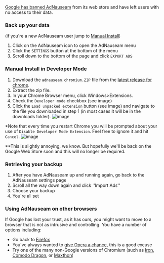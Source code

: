 [Google has banned AdNauseam](https://adnauseam.io/free-adnauseam.html) from its web store and have left users with no access to their data.

### Back up your data

(if you're a new AdNauseam user jump to [Manual Install](#manual-install))

1. Click on the AdNauseam icon to open the AdNauseam menu
2. Click the ``SETTINGS`` button at the bottom of the menu
3. Scroll down to the bottom of the page and click ``EXPORT ADS``

### Manual Install in Developer Mode

1. Download the ``adnauseam.chromium.ZIP`` file from the [latest release for chrome](https://github.com/dhowe/AdNauseam/releases/latest).
1. Extract the zip file.
1. In your Chrome Browser menu, click Windows>Extensions.
1. Check the ``Developer mode`` checkbox (see image)
1. Click the ``Load unpacked extension`` button (see image) and navigate to the file you downloaded in step 1 (in most cases it will be in the downloads folder).
![image](https://cloud.githubusercontent.com/assets/27123/21674694/83a8a8ba-d337-11e6-8837-7a56f507e8d7.png)

*Note that every time you restart Chrome you will be prompted about your use of ``Disable Developer Mode Extension``. Feel free to ignore it and hit ``Cancel``.
![image](https://cloud.githubusercontent.com/assets/27123/21674871/5041d6c6-d338-11e6-9112-9dcebb5553e6.png)

**This is slightly annoying, we know. But hopefully we'll be back on the Google Web Store soon and this will no longer be required.

### Retrieving your backup

1. After you have AdNauseam up and running again, go back to the AdNauseam settings page
1. Scroll all the way down again and click ''Import Ads''
1. Choose your backup
1. You're all set

### Using AdNauseam on other browsers

If Google has lost your trust, as it has ours, you might want to move to a browser that is not as intrusive and controlling. You have a number of options including:

* Go back to [Firefox](https://getfirefox.com)
* You've always wanted to [give Opera a chance](https://opera.com), this is a good excuse
* Try one of the many non-Google versions of Chromium (such as [Iron](https://www.srware.net/en/software_srware_iron.php), [Comodo Dragon](https://www.comodo.com/home/browsers-toolbars/browser.php), or [Maxthon](http://www.maxthon.com/))

